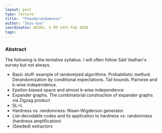 ```yaml
---
layout: post
type: lecture
title:  "Pseudorandomness"
author: "Zeyu Guo"
coordinates: KD102, 5 PM 14th Feb 2018
tags: 
---
```

### Abstract

The following is the tentative syllabus. I will often follow Salil Vadhan's survey but not always.

- Basic stuff: example of randomized algorithms. Probabilistic method. Derandomization by conditional expectations. Tail bounds. Pairwise and k-wise independence.
- Epsilon-biased space and almost k-wise independence
- Expander graphs. The combinatorial construction of expander graphs via Zigzag product
- SL=L
- Hardness vs. randomness: Nisan-Wigderson generator.
- List-decodable codes and its application to hardness vs. randomness (hardness amplification)
- (Seeded) extractors

